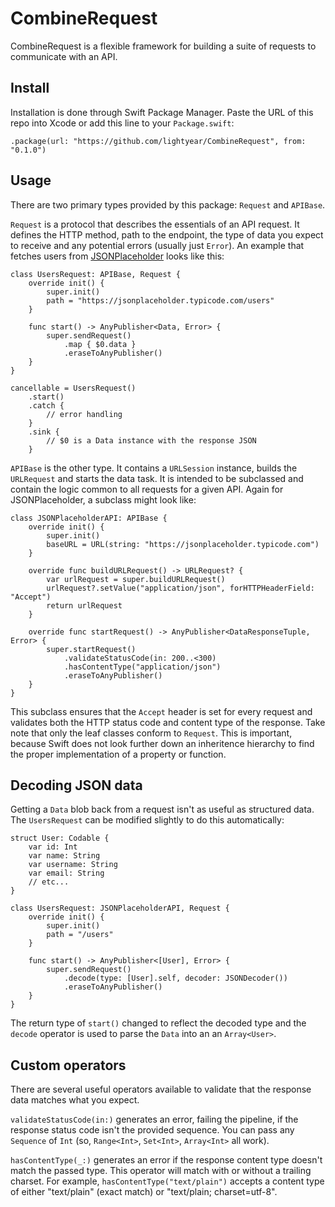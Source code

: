 # CombineRequest

CombineRequest is a flexible framework for building a suite of requests to communicate with an API.

## Install

Installation is done through Swift Package Manager. Paste the URL of this repo into Xcode or add this line to your `Package.swift`:

    .package(url: "https://github.com/lightyear/CombineRequest", from: "0.1.0")

## Usage

There are two primary types provided by this package: `Request` and `APIBase`.

`Request` is a protocol that describes the essentials of an API request. It defines the HTTP method, path to the endpoint, the type of data you expect to receive and any potential errors (usually just `Error`). An example that fetches users from [JSONPlaceholder](https://jsonplaceholder.typicode.com) looks like this:

```
class UsersRequest: APIBase, Request {
    override init() {
        super.init()
        path = "https://jsonplaceholder.typicode.com/users"
    }
    
    func start() -> AnyPublisher<Data, Error> {
        super.sendRequest()
            .map { $0.data }
            .eraseToAnyPublisher()
    }
}

cancellable = UsersRequest()
    .start()
    .catch {
        // error handling
    }
    .sink {
        // $0 is a Data instance with the response JSON
    }
```

`APIBase` is the other type. It contains a `URLSession` instance, builds the `URLRequest` and starts the data task. It is intended to be subclassed and contain the logic common to all requests for a given API. Again for JSONPlaceholder, a subclass might look like:

```
class JSONPlaceholderAPI: APIBase {
    override init() {
        super.init()
        baseURL = URL(string: "https://jsonplaceholder.typicode.com")
    }
    
    override func buildURLRequest() -> URLRequest? {
        var urlRequest = super.buildURLRequest()
        urlRequest?.setValue("application/json", forHTTPHeaderField: "Accept")
        return urlRequest
    }
    
    override func startRequest() -> AnyPublisher<DataResponseTuple, Error> {
        super.startRequest()
            .validateStatusCode(in: 200..<300)
            .hasContentType("application/json")
            .eraseToAnyPublisher()
    }
}
```

This subclass ensures that the `Accept` header is set for every request and validates both the HTTP status code and content type of the response. Take note that only the leaf classes conform to `Request`. This is important, because Swift does not look further down an inheritence hierarchy to find the proper implementation of a property or function.

## Decoding JSON data

Getting a `Data` blob back from a request isn't as useful as  structured data. The `UsersRequest` can be modified slightly to do this automatically:

```
struct User: Codable {
    var id: Int
    var name: String
    var username: String
    var email: String
    // etc...
}

class UsersRequest: JSONPlaceholderAPI, Request {
    override init() {
        super.init()
        path = "/users"
    }

    func start() -> AnyPublisher<[User], Error> {
        super.sendRequest()
            .decode(type: [User].self, decoder: JSONDecoder())
            .eraseToAnyPublisher()
    }
}
```

The return type of `start()`  changed to reflect the decoded type and the `decode` operator is used to parse the `Data` into an an  `Array<User>`.

## Custom operators

There are several useful operators available to validate that the response data matches what you expect.

`validateStatusCode(in:)` generates an error, failing the pipeline, if the response status code isn't the provided sequence. You can pass any `Sequence` of `Int` (so, `Range<Int>`, `Set<Int>`, `Array<Int>` all work).

`hasContentType(_:)` generates an error if the response content type doesn't match the passed type. This operator will match with or without a trailing charset. For example, `hasContentType("text/plain")` accepts a content type of either "text/plain" (exact match) or "text/plain; charset=utf-8".
